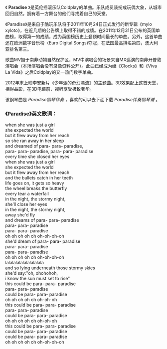 

《 **Paradise** 》是英伦摇滚乐队Coldplay的单曲。乐队成员装扮成玩偶大象，从城市回归自然，拥有着一方舞台的他们寻找着自己的天堂。

  

《Paradise》是来自于酷玩乐队将于2011年10月24日正式发行的新专辑《mylo
xyloto》，在近几期的公告牌上取得不错的成绩。在2011年12月31日公布的英国单曲榜，取得第一的成绩，成为英国榜历史上登顶时间最长的单曲。另外，这首单曲还在欧洲数字音乐榜（Euro
Digital Songs)夺冠，在法国最高排名第四，澳大利亚排名第三。

  

歌曲MV摄于南非动物自然保护区，MV中演唱会的场景来自MX巡演的南非开普敦演唱会（本场演唱会没有录像资料公开）。此曲已经成为继《Clocks》和《Viva
La Vida》之后Coldplay的又一热门数字单曲。

  

2012年末上映李安新片《少年派的奇幻漂流》的主题曲。3D效果配上这首天堂，相得益彰，在3D电幕前，视听享受极致奢华。

  

该钢琴曲是 _Paradise钢琴伴奏_ ，喜欢的可以去下面下载 _Paradise伴奏钢琴谱_ 。

### 《Paradise》英文歌词：

when she was just a girl  
she expected the world  
but it flew away from her reach  
so she ran away in her sleep  
and dreamed of para- para- paradise,  
para- para- paradise, para- para- paradise  
every time she closed her eyes  
when she was just a girl  
she expected the world  
but it flew away from her reach  
and the bullets catch in her teeth  
life goes on, it gets so heavy  
the wheel breaks the butterfly  
every tear a waterfall  
in the night, the stormy night,  
she'll close her eyes  
in the night, the stormy night,  
away she'd fly  
and dreams of para- para- paradise  
para- para- paradise  
para- para- paradise  
oh oh oh oh oh oh-oh-oh-oh  
she'd dream of para- para- paradise  
para- para- paradise  
para- para- paradise  
oh oh oh oh oh oh-oh-oh-oh  
lalalalalalalalalalala  
and so lying underneath those stormy skies  
she'd say:"oh, ohohohoh,  
i know the sun must set to rise"  
this could be para- para- paradise  
para- para- paradise  
could be para- para- paradise  
oh oh oh oh oh oh-oh-oh  
this could be para- para- paradise  
para- para- paradise  
could be para- para- paradise  
oh oh oh oh oh oh-oh-oh  
this could be para- para- paradise  
could be para- para- paradise  
could be para- para- paradise  
oh oh oh oh oh oh-oh-oh-oh

